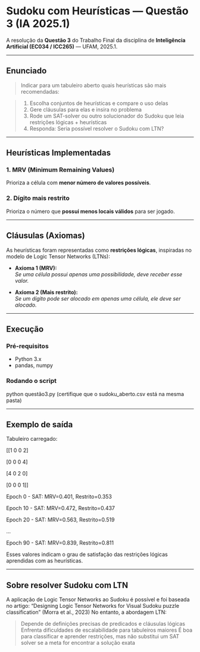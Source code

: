 # Sudoku com Heurísticas — Questão 3 (IA 2025.1)

A resolução da **Questão 3** do Trabalho Final da disciplina de **Inteligência Artificial (EC034 / ICC265)** — UFAM, 2025.1.

---

## Enunciado

> Indicar para um tabuleiro aberto quais heurísticas são mais recomendadas:

> 1. Escolha conjuntos de heurísticas e compare o uso delas  
> 2. Gere cláusulas para elas e insira no problema  
> 3. Rode um SAT-solver ou outro solucionador do Sudoku que leia restrições lógicas + heurísticas  
> 4. Responda: Seria possível resolver o Sudoku com LTN?

---

## Heurísticas Implementadas

### 1. **MRV (Minimum Remaining Values)**
Prioriza a célula com **menor número de valores possíveis**.

### 2. **Dígito mais restrito**
Prioriza o número que **possui menos locais válidos** para ser jogado.

---

## Cláusulas (Axiomas)

As heurísticas foram representadas como **restrições lógicas**, inspiradas no modelo de Logic Tensor Networks (LTNs):

- **Axioma 1 (MRV):**  
  _Se uma célula possui apenas uma possibilidade, deve receber esse valor._

- **Axioma 2 (Mais restrito):**  
  _Se um dígito pode ser alocado em apenas uma célula, ele deve ser alocado._

---

## Execução

### Pré-requisitos
- Python 3.x
- pandas, numpy

### Rodando o script
python questão3.py (certifique que o sudoku_aberto.csv está na mesma pasta)

---

## Exemplo de saída

Tabuleiro carregado:

[[1 0 0 2]

 [0 0 0 4]
 
 [4 0 2 0]
 
 [0 0 0 1]]

Epoch 0 - SAT: MRV=0.401, Restrito=0.353

Epoch 10 - SAT: MRV=0.472, Restrito=0.437

Epoch 20 - SAT: MRV=0.563, Restrito=0.519

...

Epoch 90 - SAT: MRV=0.839, Restrito=0.811

Esses valores indicam o grau de satisfação das restrições lógicas aprendidas com as heurísticas. 

---

## Sobre resolver Sudoku com LTN

A aplicação de Logic Tensor Networks ao Sudoku é possível e foi baseada no artigo: “Designing Logic Tensor Networks for Visual Sudoku puzzle classification” (Morra et al., 2023)
No entanto, a abordagem LTN:
> Depende de definições precisas de predicados e cláusulas lógicas
> Enfrenta dificuldades de escalabilidade para tabuleiros maiores
> É boa para classificar e aprender restrições, mas não substitui um SAT solver se a meta for encontrar a solução exata
